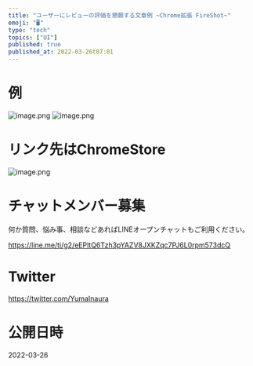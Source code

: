 ```yaml
---
title: "ユーザーにレビューの評価を懇願する文章例 ~Chrome拡張 FireShot~"
emoji: "🖥"
type: "tech"
topics: ["UI"]
published: true
published_at: 2022-03-26t07:01
---
```


# 例

![image.png](https://qiita-image-store.s3.ap-northeast-1.amazonaws.com/0/89618/5452e016-cc3e-cc08-dd40-5d596c813db6.png)
![image.png](https://qiita-image-store.s3.ap-northeast-1.amazonaws.com/0/89618/69a8d4e0-3fbb-4c15-d21e-efb0c4ac5805.png)

# リンク先はChromeStore

![image.png](https://qiita-image-store.s3.ap-northeast-1.amazonaws.com/0/89618/f6e3c979-1167-b0e0-c480-7dbf78a7cc9c.png)











<!-- Update From Qiita API -->

# チャットメンバー募集


何か質問、悩み事、相談などあればLINEオープンチャットもご利用ください。

https://line.me/ti/g2/eEPltQ6Tzh3pYAZV8JXKZqc7PJ6L0rpm573dcQ





# Twitter


https://twitter.com/YumaInaura


<!-- Update From Qiita API -->



# 公開日時

2022-03-26
